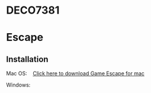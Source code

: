# DECO7381 
# Escape
## Installation
Mac OS:&nbsp;&nbsp;&nbsp;&nbsp;<a href="https://github.com/WenruiJiang0919/DECO7381/releases/tag/macversion">Click here to download Game Escape for mac</a>

Windows: <a> </a>
